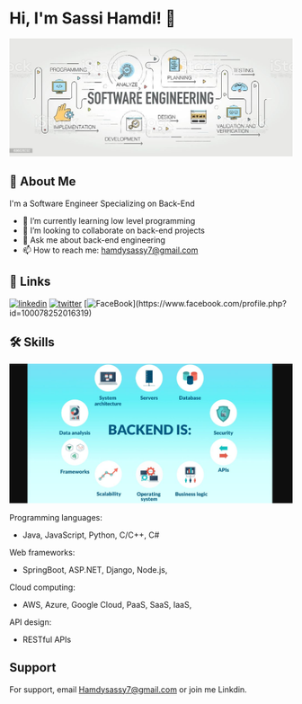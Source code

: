 # Hi, I'm Sassi Hamdi! 👋


![banner](istockphoto-636526232-1024x1024.jpg)



## 🚀 About Me
I'm a Software Engineer Specializing on Back-End

 
- 🌱 I’m currently learning low level programming
- 👯 I’m looking to collaborate on back-end projects
- 💬 Ask me about back-end engineering
- 📫 How to reach me: hamdysassy7@gmail.com


## 🔗 Links

[![linkedin](https://img.shields.io/badge/linkedin-0A66C2?style=for-the-badge&logo=linkedin&logoColor=white)](https://www.linkedin.com/in/sassi-hamdi/)
[![twitter](https://img.shields.io/badge/twitter-1DA1F2?style=for-the-badge&logo=twitter&logoColor=white)](https://twitter.com/Hamdy077)
[![FaceBook](https://img.shields.io/badge/facebook-000?)](https://www.facebook.com/profile.php?id=100078252016319)


## 🛠 Skills
![banner](73f89c114b442fcae610e199c938c807.jpeg)

Programming languages:
+ Java, JavaScript, Python, C/C++, C#

Web frameworks:
+ SpringBoot, ASP.NET, Django, Node.js,

Cloud computing:
+ AWS, Azure, Google Cloud, PaaS, SaaS, IaaS,

API design:
 + RESTful APIs

## Support

For support, email Hamdysassy7@gmail.com or join me Linkdin.
